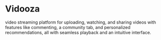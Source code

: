 # Vidooza
 video streaming platform for uploading, watching, and sharing videos with features like commenting, a community tab, and personalized recommendations, all with seamless playback and an intuitive interface.
